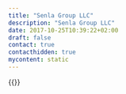 ```yaml
---
title: "Senla Group LLC"
description: "Senla Group LLC"
date: 2017-10-25T10:39:22+02:00
draft: false
contact: true
contacthidden: true
mycontent: static
---
```

{{<partner-single
company="Senla Group LLC"
type="si"
website="https://senlainc.com/"
countrycode="BY"
city="Minsk"
description="SENLA is a full-cycle software development company with its own R&D laboratory. SENLA provides reliable services for growing businesses and automates processes of startups, medium and large businesses, as well as Fortune 500 companies. Core services: Business Transformation, Business Analysis, UI/UX Design/Audit, Custom Software Development, Mobile App Development, Salesforce Development Services, Web App Development, IoT Development, Software Testing and QA, Blockchain Development. For more information please <a href='mailto:sales@senlainc.com'>contact us</a>."
siregion="na,emea,emea"
level="basic"
logo="//images.ctfassets.net/vpidbgnakfvf/4NyPyiS9iQmnY7L5LuxbXy/13707baedbfab83bfea6e4f3d9303770/senla_group_llc_logo.png">}}
